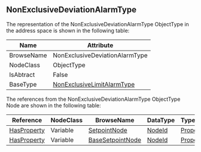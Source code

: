 <!-- objecttype -->
## NonExclusiveDeviationAlarmType

The representation of the NonExclusiveDeviationAlarmType ObjectType in the address space is shown in the following table:  

|Name|Attribute|
|---|---|
|BrowseName|NonExclusiveDeviationAlarmType|
|NodeClass|ObjectType|
|IsAbtract|False|
|BaseType|[NonExclusiveLimitAlarmType](../../../Part9/ObjectTypes/NonExclusiveLimitAlarmType/readme.md)|

The references from the NonExclusiveDeviationAlarmType ObjectType Node are shown in the following table:  

|Reference|NodeClass|BrowseName|DataType|TypeDefinition|ModellingRule|
|---|---|---|---|---|---|
|[HasProperty](../../../Part3/ReferenceTypes/HasProperty/readme.md)|Variable|[SetpointNode](#SetpointNode)|[NodeId](../../../Part3/DataTypes/NodeId/readme.md)|[PropertyType](../../Part5/VariableTypes/PropertyType/readme.md)|[Mandatory](../../Objects/Mandatory/readme.md)|
|[HasProperty](../../../Part3/ReferenceTypes/HasProperty/readme.md)|Variable|[BaseSetpointNode](#BaseSetpointNode)|[NodeId](../../../Part3/DataTypes/NodeId/readme.md)|[PropertyType](../../Part5/VariableTypes/PropertyType/readme.md)|[Optional](../../Objects/Optional/readme.md)|


